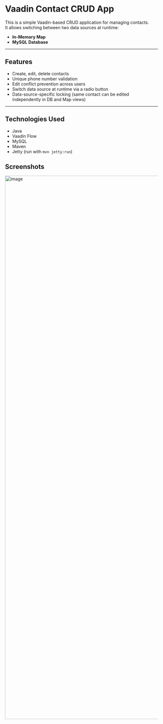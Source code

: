 # Vaadin Contact CRUD App

This is a simple Vaadin-based CRUD application for managing contacts.  
It allows switching between two data sources at runtime:

- **In-Memory Map** 
- **MySQL Database** 

---

## Features

- Create, edit, delete contacts
- Unique phone number validation
- Edit conflict prevention across users
- Switch data source at runtime via a radio button
- Data-source-specific locking (same contact can be edited independently in DB and Map views)

---

## Technologies Used

- Java
- Vaadin Flow
- MySQL
- Maven
- Jetty (run with `mvn jetty:run`)

## Screenshots

<img width="1792" alt="image" src="https://github.com/user-attachments/assets/fb41659a-ce01-49d1-bee2-f73268439b84" />

